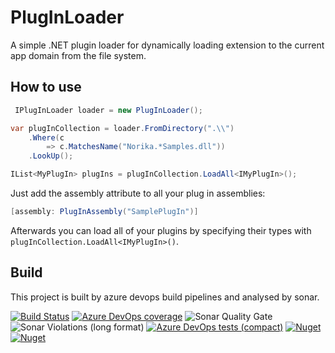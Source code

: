 # PlugInLoader
A simple .NET plugin loader for dynamically loading extension to the current app domain from the file system.

## How to use 

```cs
 IPlugInLoader loader = new PlugInLoader();

var plugInCollection = loader.FromDirectory(".\\")
    .Where(c 
        => c.MatchesName("Norika.*Samples.dll"))
    .LookUp();

IList<MyPlugIn> plugIns = plugInCollection.LoadAll<IMyPlugIn>();
```

Just add the assembly attribute to all your plug in assemblies: 

```cs
[assembly: PlugInAssembly("SamplePlugIn")]
```

Afterwards you can load all of your plugins by specifying their types with `plugInCollection.LoadAll<IMyPlugIn>()`.

## Build 

This project is built by azure devops build pipelines and analysed by sonar.

[![Build Status](https://dev.azure.com/NorikaDE/PlugInLoader/_apis/build/status/NorikaDE.PlugInLoader?branchName=main)](https://dev.azure.com/PlugInLoader/_build/latest?definitionId=10&branchName=main)
[![Azure DevOps coverage](https://img.shields.io/azure-devops/coverage/NorikaDE/PlugInLoader/10)](https://dev.azure.com/NorikaDE/PlugInLoader/_build?definitionId=10)
![Sonar Quality Gate](https://img.shields.io/sonar/quality_gate/NorikaDE_PlugInLoader?server=https%3A%2F%2Fsonarcloud.io)
![Sonar Violations (long format)](https://img.shields.io/sonar/violations/NorikaDE_PlugInLoader?format=long&server=https%3A%2F%2Fsonarcloud.io)
[![Azure DevOps tests (compact)](https://img.shields.io/azure-devops/tests/NorikaDE/PlugInLoader/10?compact_message)](https://dev.azure.com/NorikaDE/PlugInLoader/_build?definitionId=10)
[![Nuget](https://img.shields.io/nuget/v/Norika.PlugInLoader.Abstractions)](https://www.nuget.org/packages/Norika.PlugInLoader)
[![Nuget](https://img.shields.io/nuget/v/Norika.PlugInLoader.Abstractions)](https://www.nuget.org/packages/Norika.PlugInLoader.Abstractions)
